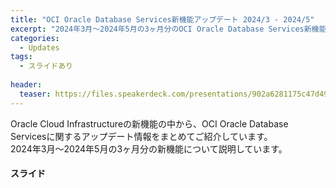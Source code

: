 ```yaml
---
title: "OCI Oracle Database Services新機能アップデート 2024/3 - 2024/5"
excerpt: "2024年3月～2024年5月の3ヶ月分のOCI Oracle Database Services新機能についてのまとめ資料です"
categories:
  - Updates
tags:
  - スライドあり
 
header:
  teaser: https://files.speakerdeck.com/presentations/902a6281175c47d4918c8c28651f5e80/slide_0.jpg
---
```


Oracle Cloud Infrastructureの新機能の中から、OCI Oracle Database Servicesに関するアップデート情報をまとめてご紹介しています。  
2024年3月～2024年5月の3ヶ月分の新機能について説明しています。

#### スライド
<div style="max-width:768px">
<!-- Speakerdeckから javascript Embeded リンクを取得して貼り付け (ここから) -->
<script defer class="speakerdeck-embed" data-id="902a6281175c47d4918c8c28651f5e80" data-ratio="1.7777777777777777" src="//speakerdeck.com/assets/embed.js"></script>

<!-- Speakerdeckから Embeded リンクを取得して貼り付け (ここまで) -->

<!-- #### セミナー動画 -->

<!-- Oracle Vide Hub から Embed リンクを取得して貼り付け (ここから) リンク取得時には Player Size を 768x432 に、Responsive Sizing を有効にして取得してください -->

<!-- Oracle Vide Hub から Embed リンクを取得して貼り付け (ここまで) -->
